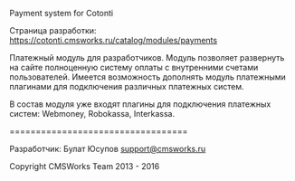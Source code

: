 Payment system for Cotonti

Страница разработки: https://cotonti.cmsworks.ru/catalog/modules/payments


Платежный модуль для разработчиков. Модуль позволяет развернуть на сайте полноценную систему оплаты с внутренними счетами пользователей. Имеется возможность дополнять модуль платежными плагинами для подключения различных платежных систем.

В состав модуля уже входят плагины для подключения платежных систем: Webmoney, Robokassa, Interkassa.

==================================


Разработчик: Булат Юсупов 
support@cmsworks.ru

Copyright CMSWorks Team 2013 - 2016
